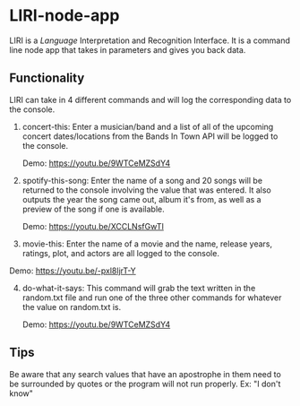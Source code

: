 # LIRI-node-app
LIRI is a _Language_ Interpretation and Recognition Interface. It is a command line node app that takes in parameters and gives you back data.

## Functionality
LIRI can take in 4 different commands and will log the corresponding data to the console.

1. concert-this: Enter a musician/band and a list of all of the upcoming concert dates/locations from the Bands In Town API will be logged to the console.

    Demo: https://youtu.be/9WTCeMZSdY4

2. spotify-this-song: Enter the name of a song and 20 songs will be returned to the console involving the value that was entered. It also outputs the
   year the song came out, album it's from, as well as a preview of the song if one is available.

    Demo: https://youtu.be/XCCLNsfGwTI

3. movie-this: Enter the name of a movie and the name, release years, ratings, plot, and actors are all logged to the console.

Demo: https://youtu.be/-pxl8ljrT-Y

4. do-what-it-says: This command will grab the text written in the random.txt file and run one of the three other commands for whatever the value on
   random.txt is.

   Demo: https://youtu.be/9WTCeMZSdY4

## Tips
Be aware that any search values that have an apostrophe in them need to be surrounded by quotes or the program will not run properly. 
Ex: "I don't know"
